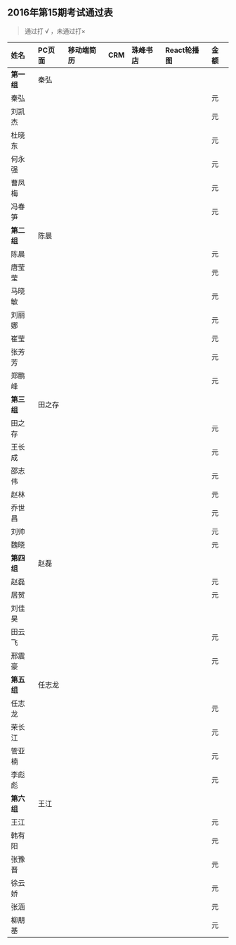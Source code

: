 ##  2016年第15期考试通过表
>  通过打 √ ，未通过打×

|姓名|PC页面|移动端简历|CRM|珠峰书店|React轮播图|金额|
|:----|:----|:----|:----|:----|:----|:----|
|**第一组**|秦弘| | | | | |
|秦弘| | | | | |元|
|刘凯杰| | | | | |元|
|杜晓东| | | | | |元|
|何永强| | | | | |元|
|曹凤梅| | | | | |元|
|冯春笋| | | | | |元|
|**第二组**|陈晨| | | | | |
|陈晨| | | | | |元|
|唐莹莹| | | | | |元|
|马晓敏| | | | | |元|
|刘丽娜| | | | | |元|
|崔莹| | | | | |元|
|张芳芳| | | | | |元|
|郑鹏峰| | | | | |元|
|**第三组**|田之存| | | | | |
|田之存| | | | | |元|
|王长成| | | | | |元|
|邵志伟| | | | | |元|
|赵林| | | | | |元|
|乔世昌| | | | | |元|
|刘帅| | | | | |元|
|魏晓| | | | | |元|
|**第四组**|赵磊| | | | | |
|赵磊| | | | | |元|
|居贺| | | | | |元|
|刘佳昊|| | | | | |元|
|田云飞| | | | | |元|
|邢震豪| | | | | |元|
|**第五组**|任志龙| | | | | |
|任志龙| | | | | |元|
|荣长江| | | | | |元|
|管亚楠| | | | | |元|
|李彪彪| | | | | |元|
|**第六组**|王江| | | | | |
|王江| | | | | |元|
|韩有阳| | | | | |元|
|张豫晋| | | | | |元|
|徐云娇| | | | | |元|
|张涵| | | | | |元|
|柳朋基| | | | | |元|